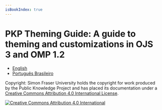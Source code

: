 ```yaml
---
isBookIndex: true
---
```

# PKP Theming Guide: A guide to theming and customizations in OJS 3 and OMP 1.2

* [English](en/)
* [Português Brasileiro](pt-br/)

Copyright: Simon Fraser University holds the copyright for work produced by the Public Knowledge Project and has placed its documentation under a [Creative Commons Attribution 4.0 International License](https://creativecommons.org/licenses/by/4.0/).

[![](https://i.creativecommons.org/l/by/4.0/88x31.png "Creative Commons Attribution 4.0 International")](https://creativecommons.org/licenses/by/4.0/)
